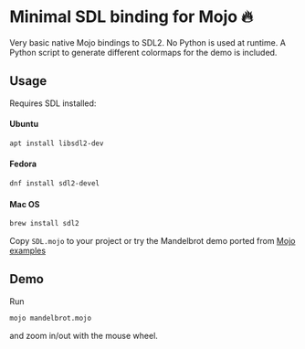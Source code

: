 # Minimal SDL binding for Mojo 🔥
Very basic native Mojo bindings to SDL2. No Python is used at runtime.
A Python script to generate different colormaps for the demo is included.

## Usage
Requires SDL installed:
#### Ubuntu
```bash
apt install libsdl2-dev
```
#### Fedora
```bash
dnf install sdl2-devel
```
#### Mac OS
```bash
brew install sdl2
```


Copy `SDL.mojo` to your project or try the Mandelbrot demo ported from [Mojo examples](https://github.com/modularml/mojo/tree/main/examples/mandelbrot.mojo)

## Demo
Run
```bash
mojo mandelbrot.mojo
```
and zoom in/out with the mouse wheel.
